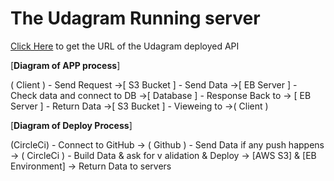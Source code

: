 # The Udagram Running server

[Click Here](http://udagram-bucket123987.s3-website-us-east-1.amazonaws.com/) to get the URL of the Udagram deployed API

[__Diagram of APP process__]

( Client ) - Send Request ->[ S3 Bucket ] - Send Data ->[ EB Server ] - Check data and connect to DB ->[ Database ] - Response Back to ->
[ EB Server ] - Return Data ->[ S3 Bucket ] - Vieweing to ->( Client )

[__Diagram of Deploy Process__]

(CircleCi) - Connect to GitHub -> ( Github ) - Send Data if any push happens -> ( CircleCi ) - Build Data & ask for v alidation & Deploy -> [AWS S3] & [EB Environment] -> Return Data to servers

